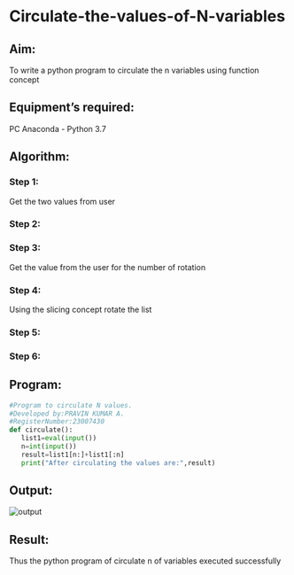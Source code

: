 # Circulate-the-values-of-N-variables
## Aim:
To write a python program to circulate the n variables using function concept
## Equipment’s required:
PC
Anaconda - Python 3.7
## Algorithm: 

### Step 1:
Get the two values from user 

### Step 2: 
### Step 3: 
Get the value from the user for the number of rotation
### Step 4: 
Using the slicing concept rotate the list

### Step 5: 
### Step 6: 
## Program:
```python
#Program to circulate N values.
#Developed by:PRAVIN KUMAR A. 
#RegisterNumber:23007430
def circulate():
   list1=eval(input())
   n=int(input())
   result=list1[n:]+list1[:n]
   print("After circulating the values are:",result)

```


## Output:
![output](https://github.com/RAVENPRAVIN/Circulate-the-values-of-N-variables/assets/146820534/80a7a66c-9fd3-405a-ad7d-fc5f0b9580a1)


## Result:
Thus the python program of circulate n of variables executed successfully
